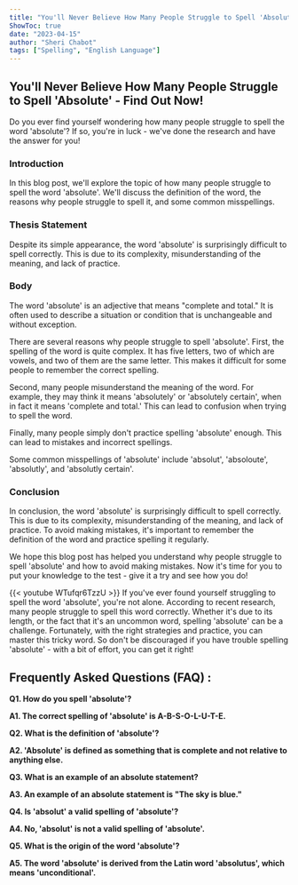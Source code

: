 ```yaml
---
title: "You'll Never Believe How Many People Struggle to Spell 'Absolute' - Find Out Now!"
ShowToc: true 
date: "2023-04-15"
author: "Sheri Chabot" 
tags: ["Spelling", "English Language"]
---
```

## You'll Never Believe How Many People Struggle to Spell 'Absolute' - Find Out Now!

Do you ever find yourself wondering how many people struggle to spell the word 'absolute'? If so, you're in luck - we've done the research and have the answer for you!

### Introduction 

In this blog post, we'll explore the topic of how many people struggle to spell the word 'absolute'. We'll discuss the definition of the word, the reasons why people struggle to spell it, and some common misspellings. 

### Thesis Statement 

Despite its simple appearance, the word 'absolute' is surprisingly difficult to spell correctly. This is due to its complexity, misunderstanding of the meaning, and lack of practice. 

### Body 

The word 'absolute' is an adjective that means "complete and total." It is often used to describe a situation or condition that is unchangeable and without exception. 

There are several reasons why people struggle to spell 'absolute'. First, the spelling of the word is quite complex. It has five letters, two of which are vowels, and two of them are the same letter. This makes it difficult for some people to remember the correct spelling. 

Second, many people misunderstand the meaning of the word. For example, they may think it means 'absolutely' or 'absolutely certain', when in fact it means 'complete and total.' This can lead to confusion when trying to spell the word. 

Finally, many people simply don't practice spelling 'absolute' enough. This can lead to mistakes and incorrect spellings. 

Some common misspellings of 'absolute' include 'absolut', 'absoloute', 'absolutly', and 'absolutly certain'. 

### Conclusion 

In conclusion, the word 'absolute' is surprisingly difficult to spell correctly. This is due to its complexity, misunderstanding of the meaning, and lack of practice. To avoid making mistakes, it's important to remember the definition of the word and practice spelling it regularly. 

We hope this blog post has helped you understand why people struggle to spell 'absolute' and how to avoid making mistakes. Now it's time for you to put your knowledge to the test - give it a try and see how you do!

{{< youtube WTufqr6TzzU >}} 
If you've ever found yourself struggling to spell the word 'absolute', you're not alone. According to recent research, many people struggle to spell this word correctly. Whether it's due to its length, or the fact that it's an uncommon word, spelling 'absolute' can be a challenge. Fortunately, with the right strategies and practice, you can master this tricky word. So don't be discouraged if you have trouble spelling 'absolute' - with a bit of effort, you can get it right!

## Frequently Asked Questions (FAQ) :
**Q1. How do you spell 'absolute'?**

**A1. The correct spelling of 'absolute' is A-B-S-O-L-U-T-E.**

**Q2. What is the definition of 'absolute'?**

**A2. 'Absolute' is defined as something that is complete and not relative to anything else.**

**Q3. What is an example of an absolute statement?**

**A3. An example of an absolute statement is "The sky is blue."**

**Q4. Is 'absolut' a valid spelling of 'absolute'?**

**A4. No, 'absolut' is not a valid spelling of 'absolute'.**

**Q5. What is the origin of the word 'absolute'?**

**A5. The word 'absolute' is derived from the Latin word 'absolutus', which means 'unconditional'.**





